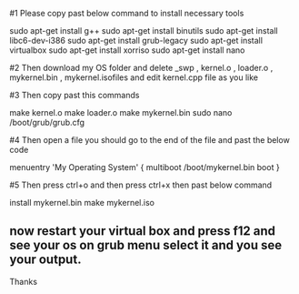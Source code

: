 #1 Please copy past below command to install necessary tools

sudo apt-get install g++
sudo apt-get install binutils
sudo apt-get install libc6-dev-i386
sudo apt-get install grub-legacy
sudo apt-get install virtualbox
sudo apt-get install xorriso
sudo apt-get install nano

#2 Then download my OS folder and delete _swp , kernel.o , loader.o , mykernel.bin , mykernel.isofiles  and edit kernel.cpp file as you like 

#3 Then copy past this commands

make kernel.o
make loader.o
make mykernel.bin
sudo nano /boot/grub/grub.cfg

#4 Then open a file you should go to the end of the file and past the below code

menuentry 'My Operating System' {
  multiboot /boot/mykernel.bin
  boot
}

#5 Then press ctrl+o and then press ctrl+x then past below command

install mykernel.bin
make mykernel.iso

## now restart your virtual box and press f12 and see your os on grub menu select it and you see your output.
Thanks




